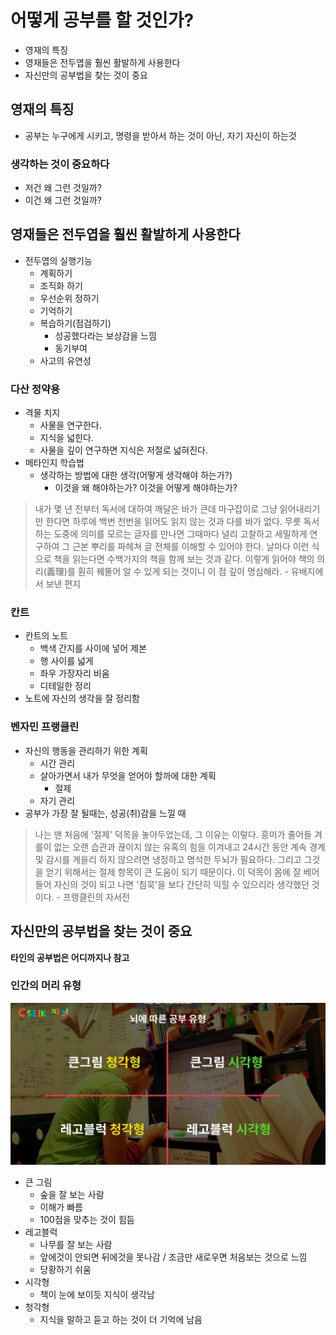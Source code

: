 # 어떻게 공부를 할 것인가?

- 영재의 특징
- 영재들은 전두엽을 훨씬 활발하게 사용한다
- 자신만의 공부법을 찾는 것이 중요

## 영재의 특징

- 공부는 누구에게 시키고, 명령을 받아서 하는 것이 아닌, 자기 자신이 하는것

### 생각하는 것이 중요하다

- 저건 왜 그런 것일까?
- 이건 왜 그런 것일까?

## 영재들은 전두엽을 훨씬 활발하게 사용한다

- 전두엽의 실행기능
  - 계획하기
  - 조직화 하기
  - 우선순위 정하기
  - 기억하기
  - 복습하기(점검하기)
    - 성공했다라는 보상감을 느낌
    - 동기부여
  - 사고의 유연성

### 다산 정약용

- 격물 치지
  - 사물을 연구한다.
  - 지식을 넓힌다.
  - 사물을 깊이 연구하면 지식은 저절로 넓혀진다.
- 메타인지 학습법
  - 생각하는 방법에 대한 생각(어떻게 생각해야 하는가?)
    - 이것을 왜 해야하는가? 이것을 어떻게 해야하는가?

> 내가 몇 년 전부터 독서에 대하여 깨달은 바가 큰데 마구잡이로 그냥 읽어내리기만 한다면 하루에 백번 천번을 읽어도 읽지 않는 것과 다를 바가 없다. 무릇 독서하는 도중에 의미를 모르는 글자를 만나면 그때마다 널리 고찰하고 세밀하게 연구하여 그 근본 뿌리를 파헤쳐 글 전체를 이해할 수 있어야 한다. 날마다 이런 식으로 책을 읽는다면 수백가지의 책을 함께 보는 것과 같다. 이렇게 읽어야 책의 의리(義理)를 훤히 꿰뚤어 알 수 있게 되는 것이니 이 점 깊이 명심해라. - 유배지에서 보낸 편지

### 칸트

- 칸트의 노트
  - 백색 간지를 사이에 넣어 제본
  - 행 사이를 넓게
  - 좌우 가장자리 비움
  - 디테일한 정리
- 노트에 자신의 생각을 잘 정리함

### 벤자민 프랭클린

- 자신의 행동을 관리하기 위한 계획
  - 시간 관리
  - 살아가면서 내가 무엇을 얻어야 할까에 대한 계획
    - 절제
  - 자기 관리
- 공부가 가장 잘 될때는, 성공(취)감을 느낄 때

> 나는 맨 처음에 '절제' 덕목을 놓아두었는데, 그 이유는 이렇다. 흥미가 줄어들 겨를이 없는 오랜 습관과 끊이지 않는 유혹의 힘을 이겨내고 24시간 동안 계속 경계 및 감시를 게을리 하지 않으려면 냉정하고 명석한 두뇌가 필요하다.
> 그리고 그것을 얻기 위해서는 절제 항목이 큰 도움이 되기 때문이다. 이 덕목이 몸에 잘 베어들어 자신의 것이 되고 나면 '침묵'을 보다 간단히 익힐 수 있으리라 생각했던 것이다. - 프랭클린의 자서전

## 자신만의 공부법을 찾는 것이 중요

**타인의 공부법은 어디까지나 참고**

### 인간의 머리 유형

![](./images/brain_types.png)

- 큰 그림
  - 숲을 잘 보는 사람
  - 이해가 빠름
  - 100점을 맞추는 것이 힘듬
- 레고블럭
  - 나무를 잘 보는 사람
  - 앞에것이 안되면 뒤에것을 못나감 / 조금만 새로우면 처음보는 것으로 느낌
  - 당황하기 쉬움
- 시각형
  - 책이 눈에 보이듯 지식이 생각남
- 청각형
  - 지식을 말하고 듣고 하는 것이 더 기억에 남음
